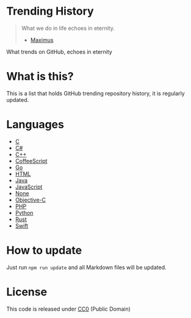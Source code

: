 # Trending History

> What we do in life echoes in eternity.
> - [Maximus](http://www.imdb.com/title/tt0172495/quotes)

What trends on GitHub, echoes in eternity

# What is this?
This is a list that holds GitHub trending repository history, it is regularly
updated.

# Languages
  - [C](https://github.com/nihey/trending-history/blob/master/histories/C.md)
  - [C#](https://github.com/nihey/trending-history/blob/master/histories/C#.md)
  - [C++](https://github.com/nihey/trending-history/blob/master/histories/C++.md)
  - [CoffeeScript](https://github.com/nihey/trending-history/blob/master/histories/CoffeeScript.md)
  - [Go](https://github.com/nihey/trending-history/blob/master/histories/Go.md)
  - [HTML](https://github.com/nihey/trending-history/blob/master/histories/HTML.md)
  - [Java](https://github.com/nihey/trending-history/blob/master/histories/Java.md)
  - [JavaScript](https://github.com/nihey/trending-history/blob/master/histories/JavaScript.md)
  - [None](https://github.com/nihey/trending-history/blob/master/histories/None.md)
  - [Objective-C](https://github.com/nihey/trending-history/blob/master/histories/Objective-C.md)
  - [PHP](https://github.com/nihey/trending-history/blob/master/histories/PHP.md)
  - [Python](https://github.com/nihey/trending-history/blob/master/histories/Python.md)
  - [Rust](https://github.com/nihey/trending-history/blob/master/histories/Rust.md)
  - [Swift](https://github.com/nihey/trending-history/blob/master/histories/Swift.md)

# How to update
Just run `npm run update` and all Markdown files will be updated.

# License

This code is released under
[CC0](http://creativecommons.org/publicdomain/zero/1.0/) (Public Domain)
